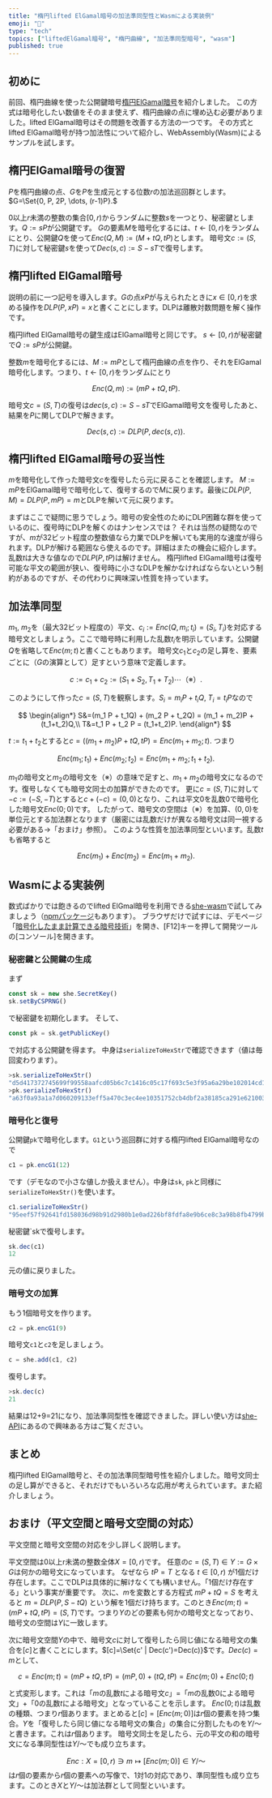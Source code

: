 ```yaml
---
title: "楕円lifted ElGamal暗号の加法準同型性とWasmによる実装例"
emoji: "🧮"
type: "tech"
topics: ["liftedElGamal暗号", "楕円曲線", "加法準同型暗号", "wasm"]
published: true
---
```

## 初めに
前回、楕円曲線を使った公開鍵暗号[楕円ElGamal暗号](https://zenn.dev/herumi/articles/elgamal-encryption)を紹介しました。
この方式は暗号化したい数値をそのまま使えず、楕円曲線の点に埋め込む必要がありました。lifted ElGamal暗号はその問題を改善する方法の一つです。
その方式とlifted ElGamal暗号が持つ加法性について紹介し、WebAssembly(Wasm)によるサンプルを試します。

## 楕円ElGamal暗号の復習
$P$を楕円曲線の点、$G$を$P$を生成元とする位数$r$の加法巡回群とします。$G=\Set{0, P, 2P, \dots, (r-1)P}.$

$0$以上$r$未満の整数の集合$[0, r)$からランダムに整数$s$を一つとり、秘密鍵とします。$Q:=sP$が公開鍵です。
$G$の要素$M$を暗号化するには、$t ← [0, r)$をランダムにとり、公開鍵$Q$を使って$Enc(Q, M):=(M+tQ,tP)$とします。
暗号文$c:=(S,T)$に対して秘密鍵$s$を使って$Dec(s,c):=S-sT$で復号します。

## 楕円lifted ElGamal暗号
説明の前に一つ記号を導入します。$G$の点$xP$が与えられたときに$x \in [0, r)$を求める操作を$DLP(P, xP)=x$と書くことにします。DLPは離散対数問題を解く操作です。

楕円lifted ElGamal暗号の鍵生成はElGamal暗号と同じです。
$s← [0, r)$が秘密鍵で$Q:=sP$が公開鍵。

整数$m$を暗号化するには、$M:=mP$として楕円曲線の点を作り、それをElGamal暗号化します。つまり、$t ← [0, r)$をランダムにとり

$$
Enc(Q, m):=(mP+tQ, tP).
$$

暗号文$c=(S, T)$の復号は$dec(s, c):=S-sT$でElGamal暗号文を復号したあと、結果を$P$に関してDLPで解きます。

$$
Dec(s, c):=DLP(P, dec(s, c)).
$$

## 楕円lifted ElGamal暗号の妥当性
$m$を暗号化して作った暗号文$c$を復号したら元に戻ることを確認します。
$M:=mP$をElGamal暗号で暗号化して、復号するので$M$に戻ります。最後に$DLP(P, M)=DLP(P, mP)=m$とDLPを解いて元に戻ります。

まずはここで疑問に思うでしょう。暗号の安全性のためにDLP困難な群を使っているのに、復号時にDLPを解くのはナンセンスでは？
それは当然の疑問なのですが、$m$が32ビット程度の整数値なら力業でDLPを解いても実用的な速度が得られます。DLPが解ける範囲なら使えるのです。詳細はまたの機会に紹介します。乱数$t$は大きな値なので$DLP(P, tP)$は解けません。
楕円lifted ElGamal暗号は復号可能な平文の範囲が狭い、復号時に小さなDLPを解かなければならないという制約があるのですが、その代わりに興味深い性質を持っています。

## 加法準同型
$m_1$, $m_2$を（最大32ビット程度の）平文、$c_i:=Enc(Q, m_i;t_i)=(S_i,T_i)$を対応する暗号文としましょう。ここで暗号時に利用した乱数$t_i$を明示しています。公開鍵$Q$を省略して$Enc(m;t)$と書くこともあります。
暗号文$c_1$と$c_2$の足し算を、要素ごとに（$G$の演算として）足すという意味で定義します。

$$
c:=c_1+c_2:=(S_1+S_2,T_1+T_2)  \cdots \text{（※）}.
$$

このようにして作った$c=(S, T)$を観察します。$S_i=m_i P + t_i Q$, $T_i=t_i P$なので

$$
\begin{align*}
S&=(m_1 P + t_1Q) + (m_2 P + t_2Q) = (m_1 + m_2)P + (t_1+t_2)Q,\\
T&=t_1 P + t_2 P = (t_1+t_2)P.
\end{align*}
$$

$t:=t_1+t_2$とすると$c=((m_1+m_2)P+t Q, tP) = Enc(m_1+m_2;t).$ つまり

$$
Enc(m_1;t_1)+Enc(m_2;t_2)=Enc(m_1+m_2;t_1+t_2).
$$

$m_1$の暗号文と$m_2$の暗号文を（※）の意味で足すと、$m_1+m_2$の暗号文になるのです。復号しなくても暗号文同士の加算ができたのです。
更に$c=(S,T)$に対して$-c:=(-S,-T)$とすると$c+(-c)=(0, 0)$となり、これは平文0を乱数0で暗号化した暗号文$Enc(0;0)$です。
したがって、暗号文の空間は（※）を加算、$(0,0)$を単位元とする加法群となります（厳密には乱数だけが異なる暗号文は同一視する必要がある→「おまけ」参照）。
このような性質を加法準同型といいます。乱数$t$も省略すると

$$
Enc(m_1)+Enc(m_2)=Enc(m_1+m_2).
$$

## Wasmによる実装例
数式ばかりでは飽きるのでlifted ElGmal暗号を利用できる[she-wasm](https://github.com/herumi/she-wasm)で試してみましょう（[npmパッケージ](https://www.npmjs.com/package/she-wasm)もあります）。
ブラウザだけで試すには、デモページ「[暗号化したまま計算できる暗号技術](https://herumi.github.io/she-wasm/browser/cross-demo-ja.html)」を開き、[F12]キーを押して開発ツールの[コンソール]を開きます。

### 秘密鍵と公開鍵の生成
まず
```javascript
const sk = new she.SecretKey()
sk.setByCSPRNG()
```
で秘密鍵を初期化します。
そして、
```javascript
const pk = sk.getPublicKey()
```
で対応する公開鍵を得ます。
中身は`serializeToHexStr`で確認できます（値は毎回変わります）。
```javascript
>sk.serializeToHexStr()
"d5d417372745699f99558aafcd05b6c7c1416c05c17f693c5e3f95a6a29be102014cd1f0bdf8793edec3b9b243c5cc8a26533cd37dfa5159711f991a1058521b"
>pk.serializeToHexStr()
"a63f0a93a1a7d060209133eff5a470c3ec4ee10351752cb4dbf2a38185ca291e621003da80e166783c641925e852fa4cd267ea4019a608b02e09dcdb00b7941887b74b9d90b88eccfbf1396f195e3719b12d61ce5aab19b358dee6a51b6a5f96"
```

### 暗号化と復号
公開鍵`pk`で暗号化します。`G1`という巡回群に対する楕円lifted ElGamal暗号なので
```javascript
c1 = pk.encG1(12)
```
です（デモなので小さな値しか扱えません）。中身は`sk`, `pk`と同様に`serializeToHexStr()`を使います。
```javascript
c1.serializeToHexStr()
"95eef57f92641fd158036d98b91d2980b1e0ad226bf8fdfa8e9b6ce8c3a98b8fb4799bfef56782ca398e1bc3b3fdb8c4a06426eeb716b3b5b58ee524cbdfeb08"
```
秘密鍵`skで復号します。
```javascript
sk.dec(c1)
12
```
元の値に戻りました。

### 暗号文の加算
もう1個暗号文を作ります。
```javascript
c2 = pk.encG1(9)
```
暗号文`c1`と`c2`を足しましょう。
```javascript
c = she.add(c1, c2)
```
復号します。
```javascript
>sk.dec(c)
21
```
結果は12+9=21になり、加法準同型性を確認できました。詳しい使い方は[she-API](https://github.com/herumi/mcl/blob/master/misc/she/she-api-ja.md)にあるので興味ある方はご覧ください。

## まとめ
楕円lifted ElGamal暗号と、その加法準同型暗号性を紹介しました。暗号文同士の足し算ができると、それだけでもいろいろな応用が考えられています。また紹介しましょう。

## おまけ（平文空間と暗号文空間の対応）
平文空間と暗号文空間の対応を少し詳しく説明します。

平文空間は0以上r未満の整数全体$X=[0, r)$です。
任意の$c=(S, T) \in Y:=G \times G$は何かの暗号文になっています。
なぜなら $tP=T$ となる $t \in [0, r)$ が1個だけ存在します。ここでDLPは具体的に解けなくても構いません。「1個だけ存在する」という事実が重要です。
次に、$m$を変数とする方程式 $mP+tQ=S$ を考えると $m=DLP(P, S-tQ)$ という解を1個だけ持ちます。このとき$Enc(m;t)=(mP+tQ,tP)=(S, T)$です。つまり$Y$のどの要素も何かの暗号文となっており、暗号文の空間は$Y$に一致します。

次に暗号文空間$Y$の中で、暗号文$c$に対して復号したら同じ値になる暗号文の集合を$[c]$と書くことにします。$[c]=\Set{c' | Dec(c')=Dec(c)}$です。$Dec(c)=m$として、

$$
c=Enc(m;t)=(mP+t Q, t P)=(mP,0)+(tQ, tP)=Enc(m;0)+Enc(0;t)
$$

と式変形します。これは「$m$の乱数$t$による暗号文$c$」=「$m$の乱数0による暗号文」+「0の乱数$t$による暗号文」となっていることを示します。
$Enc(0;t)$は乱数の種類、つまり$r$個あります。まとめると$[c]=[Enc(m;0)]$は$r$個の要素を持つ集合。$Y$を「復号したら同じ値になる暗号文の集合」の集合に分割したものを$Y/～$と書きます。これは$r$個あります。
暗号文同士を足したら、元の平文の和の暗号文になる準同型性は$Y/～$でも成り立ちます。

$$
Enc : X=[0, r) \ni m \mapsto [Enc(m;0)] \in Y/～
$$
は$r$個の要素から$r$個の要素への写像で、1対1の対応であり、準同型性も成り立ちます。このとき$X$と$Y/～$は加法群として同型といいます。
